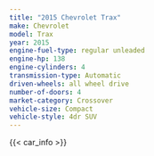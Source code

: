 ```yaml
---
title: "2015 Chevrolet Trax"
make: Chevrolet
model: Trax
year: 2015
engine-fuel-type: regular unleaded
engine-hp: 138
engine-cylinders: 4
transmission-type: Automatic
driven-wheels: all wheel drive
number-of-doors: 4
market-category: Crossover
vehicle-size: Compact
vehicle-style: 4dr SUV
---
```


{{< car_info >}}
